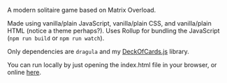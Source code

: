 A modern solitaire game based on Matrix Overload.

Made using vanilla/plain JavaScript, vanilla/plain CSS, and vanilla/plain HTML (notice a theme perhaps?). Uses Rollup for bundling the JavaScript (`npm run build` or `npm run watch`).

Only dependencies are `dragula` and my [DeckOfCards.js](https://www.npmjs.com/package/@andrewscripts/deck-of-cards.js) library.

You can run locally by just opening the index.html file in your browser, or online [here](https://andrew565.github.io/ProjectMO).
